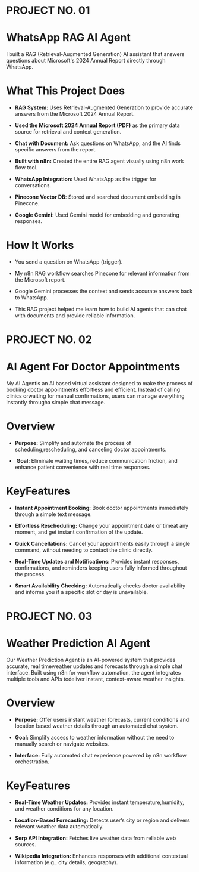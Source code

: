 # **PROJECT NO. 01**
# **WhatsApp RAG AI Agent**

I built a RAG (Retrieval-Augmented Generation) AI assistant that answers questions about Microsoft's 2024 Annual Report directly through WhatsApp.

# **What This Project Does**

- **RAG System:** Uses Retrieval-Augmented Generation to provide accurate answers from the Microsoft 2024 Annual Report.

- **Used the Microsoft 2024 Annual Report (PDF)** as the primary data source for retrieval and context generation.

- **Chat with Document:** Ask questions on WhatsApp, and the AI finds specific answers from the report.

- **Built with n8n:** Created the entire RAG agent visually using n8n work flow tool.

- **WhatsApp Integration:** Used WhatsApp as the trigger for conversations.

- **Pinecone Vector DB**: Stored and searched document embedding in Pinecone.

- **Google Gemini:** Used Gemini model for embedding and generating responses.

# **How It Works**

 - You send a question on WhatsApp (trigger).

- My n8n RAG workflow searches Pinecone for relevant information from the Microsoft report.

- Google Gemini processes the context and sends accurate answers back to WhatsApp.

- This RAG project helped me learn how to build AI agents that can chat with documents and provide reliable information.




# **PROJECT NO. 02**
# **AI Agent For Doctor Appointments**

My AI Agentis an AI based virtual assistant designed to make the process of booking doctor appointments effortless and efficient. Instead of calling clinics orwaiting for manual confirmations, users can manage everything instantly througha simple chat message.

# **Overview**
- **Purpose:** Simplify and automate the process of scheduling,rescheduling, and canceling doctor appointments.

-  **Goal:** Eliminate waiting times, reduce communication friction, and enhance patient convenience with real time responses.

# **KeyFeatures**

- **Instant Appointment Booking:** Book doctor appointments immediately through a simple text message.

- **Effortless Rescheduling:** Change your appointment date or timeat any moment, and get instant confirmation of the update.

- **Quick Cancellations:** Cancel your appointments easily through a single command, without needing to contact the clinic directly.

- **Real-Time Updates and Notifications:** Provides instant responses, confirmations, and reminders keeping users fully informed throughout the process.

- **Smart Availability Checking:** Automatically checks doctor availability and informs you if a specific slot or day is unavailable.




# **PROJECT NO. 03**
# **Weather Prediction AI Agent**

Our Weather Prediction Agent is an AI-powered system that provides accurate, real timeweather updates and forecasts through a simple chat interface. Built using n8n for workflow automation, the agent integrates multiple tools and APIs todeliver instant, context-aware weather insights.

# **Overview**

- **Purpose:** Offer users instant weather forecasts, current conditions and location based weather details through an automated chat system.

- **Goal:** Simplify access to weather information without the need to manually search or navigate websites.

- **Interface:** Fully automated chat experience powered by n8n workflow orchestration.

# **KeyFeatures**

- **Real-Time Weather Updates:** Provides instant temperature,humidity, and weather conditions for any location.

- **Location-Based Forecasting:** Detects user’s city or region and delivers relevant weather data automatically.

- **Serp API Integration:** Fetches live weather data from reliable web sources.

- **Wikipedia Integration:** Enhances responses with additional contextual information (e.g., city details, geography).
